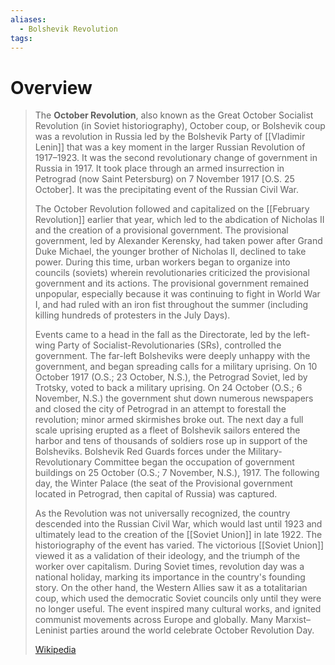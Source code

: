 ```yaml
---
aliases:
  - Bolshevik Revolution
tags:
---
```

# Overview

> The **October Revolution**, also known as the Great October Socialist Revolution (in Soviet historiography), October coup, or Bolshevik coup was a revolution in Russia led by the Bolshevik Party of [[Vladimir Lenin]] that was a key moment in the larger Russian Revolution of 1917–1923. It was the second revolutionary change of government in Russia in 1917. It took place through an armed insurrection in Petrograd (now Saint Petersburg) on 7 November 1917 [O.S. 25 October]. It was the precipitating event of the Russian Civil War.
>
> The October Revolution followed and capitalized on the [[February Revolution]] earlier that year, which led to the abdication of Nicholas II and the creation of a provisional government. The provisional government, led by Alexander Kerensky, had taken power after Grand Duke Michael, the younger brother of Nicholas II, declined to take power. During this time, urban workers began to organize into councils (soviets) wherein revolutionaries criticized the provisional government and its actions. The provisional government remained unpopular, especially because it was continuing to fight in World War I, and had ruled with an iron fist throughout the summer (including killing hundreds of protesters in the July Days).
>
> Events came to a head in the fall as the Directorate, led by the left-wing Party of Socialist-Revolutionaries (SRs), controlled the government. The far-left Bolsheviks were deeply unhappy with the government, and began spreading calls for a military uprising. On 10 October 1917 (O.S.; 23 October, N.S.), the Petrograd Soviet, led by Trotsky, voted to back a military uprising. On 24 October (O.S.; 6 November, N.S.) the government shut down numerous newspapers and closed the city of Petrograd in an attempt to forestall the revolution; minor armed skirmishes broke out. The next day a full scale uprising erupted as a fleet of Bolshevik sailors entered the harbor and tens of thousands of soldiers rose up in support of the Bolsheviks. Bolshevik Red Guards forces under the Military-Revolutionary Committee began the occupation of government buildings on 25 October (O.S.; 7 November, N.S.), 1917. The following day, the Winter Palace (the seat of the Provisional government located in Petrograd, then capital of Russia) was captured.
>
> As the Revolution was not universally recognized, the country descended into the Russian Civil War, which would last until 1923 and ultimately lead to the creation of the [[Soviet Union]] in late 1922. The historiography of the event has varied. The victorious [[Soviet Union]] viewed it as a validation of their ideology, and the triumph of the worker over capitalism. During Soviet times, revolution day was a national holiday, marking its importance in the country's founding story. On the other hand, the Western Allies saw it as a totalitarian coup, which used the democratic Soviet councils only until they were no longer useful. The event inspired many cultural works, and ignited communist movements across Europe and globally. Many Marxist–Leninist parties around the world celebrate October Revolution Day.
>
> [Wikipedia](https://en.wikipedia.org/wiki/October%20Revolution)
